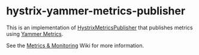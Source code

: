 # hystrix-yammer-metrics-publisher

This is an implementation of [HystrixMetricsPublisher](http://netflix.github.com/Hystrix/javadoc/index.html?com/netflix/hystrix/strategy/metrics/HystrixMetricsPublisher.html) that publishes metrics using [Yammer Metrics](http://metrics.codahale.com).

See the [Metrics & Monitoring](https://github.com/Netflix/Hystrix/wiki/Metrics-and-Monitoring) Wiki for more information.
